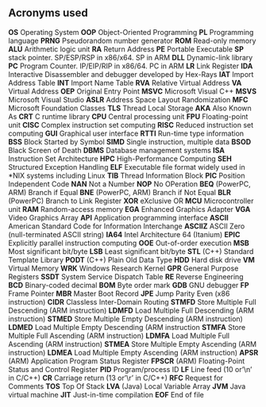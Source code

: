 Acronyms used
-

**OS** 		Operating System
**OOP** 	Object-Oriented Programming
**PL** 		Programming language
**PRNG** 	Pseudorandom number generator
**ROM** 	Read-only memory
**ALU** 	Arithmetic logic unit
**RA** 		Return Address
**PE** 		Portable Executable
**SP** 		stack pointer. SP/ESP/RSP in x86/x64. SP in ARM
**DLL** 	Dynamic-link library
**PC** 		Program Counter. IP/EIP/RIP in x86/64. PC in ARM
**LR** 		Link Register
**IDA** 	Interactive Disassembler and debugger developed by Hex-Rays
**IAT** 	Import Address Table
**INT** 	Import Name Table
**RVA** 	Relative Virtual Address
**VA** 		Virtual Address
**OEP** 	Original Entry Point
**MSVC** 	Microsoft Visual C++
**MSVS** 	Microsoft Visual Studio
**ASLR** 	Address Space Layout Randomization
**MFC** 	Microsoft Foundation Classes
**TLS** 	Thread Local Storage
**AKA** 	Also Known As
**CRT** 	C runtime library
**CPU** 	Central processing unit
**FPU** 	Floating-point unit
**CISC** 	Complex instruction set computing
**RISC** 	Reduced instruction set computing
**GUI** 	Graphical user interface
**RTTI** 	Run-time type information
**BSS** 	Block Started by Symbol
**SIMD** 	Single instruction, multiple data
**BSOD** 	Black Screen of Death
**DBMS** 	Database management systems
**ISA** 	Instruction Set Architecture
**HPC** 	High-Performance Computing
**SEH** 	Structured Exception Handling
**ELF** 	Executable file format widely used in \*NIX systems including Linux
**TIB** 	Thread Information Block
**PIC** 	Position Independent Code
**NAN** 	Not a Number
**NOP**		No OPeration
**BEQ** 	(PowerPC, ARM) Branch if Equal
**BNE** 	(PowerPC, ARM) Branch if Not Equal
**BLR** 	(PowerPC) Branch to Link Register
**XOR** 	eXclusive OR
**MCU** 	Microcontroller unit
**RAM** 	Random-access memory
**EGA** 	Enhanced Graphics Adapter
**VGA** 	Video Graphics Array
**API** 	Application programming interface
**ASCII** 	American Standard Code for Information Interchange
**ASCIIZ** 	ASCII Zero (null-terminated ASCII string)
**IA64** 	Intel Architecture 64 (Itanium)
**EPIC** 	Explicitly parallel instruction computing
**OOE** 	Out-of-order execution
**MSB** 	Most significant bit/byte
**LSB** 	Least significant bit/byte
**STL** 	(C++) Standard Template Library
**PODT** 	(C++) Plain Old Data Type
**HDD** 	Hard disk drive
**VM** 		Virtual Memory
**WRK** 	Windows Research Kernel
**GPR** 	General Purpose Registers
**SSDT** 	System Service Dispatch Table
**RE** 		Reverse Engineering
**BCD** 	Binary-coded decimal
**BOM** 	Byte order mark
**GDB** 	GNU debugger
**FP** 		Frame Pointer
**MBR**		Master Boot Record
**JPE**		Jump Parity Even (x86 instruction)
**CIDR** 	Classless Inter-Domain Routing
**STMFD**	Store Multiple Full Descending (ARM instruction)
**LDMFD**	Load Multiple Full Descending (ARM instruction)
**STMED**	Store Multiple Empty Descending (ARM instruction)
**LDMED**	Load Multiple Empty Descending (ARM instruction
**STMFA**	Store Multiple Full Ascending (ARM instruction)
**LDMFA** 	Load Multiple Full Ascending (ARM instruction)
**STMEA** 	Store Multiple Empty Ascending (ARM instruction)
**LDMEA** 	Load Multiple Empty Ascending (ARM instruction)
**APSR** 	(ARM) Application Program Status Register
**FPSCR** 	(ARM) Floating-Point Status and Control Register
**PID** 	Program/process ID
**LF** 		Line feed (10 or’\n’ in C/C++)
**CR** 		Carriage return (13 or’\r’ in C/C++)
**RFC** 	Request for Comments
**TOS** 	Top Of Stack
**LVA** 	(Java) Local Variable Array
**JVM** 	Java virtual machine
**JIT** 	Just-in-time compilation
**EOF** 	End of file
